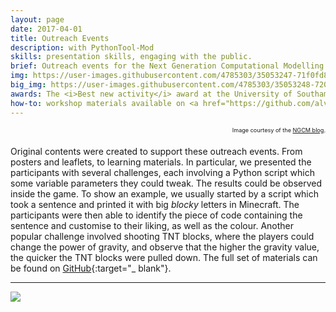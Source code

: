 ```yaml
---
layout: page
date: 2017-04-01
title: Outreach Events
description: with PythonTool-Mod
skills: presentation skills, engaging with the public.
brief: Outreach events for the Next Generation Computational Modelling group in the University of Southampton. Using <a href="../projects/pythontool-mod.html" target="_blank">PythonTool-Mod</a>, we delivered two workshops in which young learners could get hands-on experience with Python programming inside Minecraft. The first event took place at the Winchester Science Centre in February 2017, the second was part of the University of Southampton Science and Engineering Festival in March 2017. A big thanks to all the participants and volunteers!
img: https://user-images.githubusercontent.com/4785303/35053247-71f0fd8c-fba1-11e7-9c9e-82e9e87e355b.jpg
big_img: https://user-images.githubusercontent.com/4785303/35053248-720bb276-fba1-11e7-852c-e0ff8f8d3ef4.jpg
awards: The <i>Best new activity</i> award at the University of Southampton Science and Engineering Festival 2017 was given to all <a href="http://ngcm.soton.ac.uk/">NGCM</a> participants and activities, including the workshop with PythonTool-Mod.
how-to: workshop materials available on <a href="https://github.com/alvaropp/PythonTool_outreach" target="_blank">GitHub</a>.
---
```


<span style="font-size: 0.65em; float: right">Image courtesy of the <a href="http://ngcm.soton.ac.uk/blog/2017-02-23/winchester-science-centre-minecraft-with-python.html" target="_ blank">NGCM blog</a>.
</span>
<br>

<!-- http://www.southampton.ac.uk/~jrb1n15/science_and_engineering_day_2017/ -->

Original contents were created to support these outreach events. From posters and leaflets, to learning materials. In particular, we presented the participants with several challenges, each involving a Python script which some variable parameters they could tweak. The results could be observed inside the game. To show an example, we usually started by a script which took a sentence and printed it with big *blocky* letters in Minecraft. The participants were then able to identify the piece of code containing the sentence and customise to their liking, as well as the colour. Another popular challenge involved shooting TNT blocks, where the players could change the power of gravity, and observe that the higher the gravity value, the quicker the TNT blocks were pulled down. The full set of materials can be found on [GitHub](https://github.com/alvaropp/PythonTool_outreach){:target="_ blank"}.

<hr>

![](https://img.shields.io/badge/License-MIT-yellow.svg)
